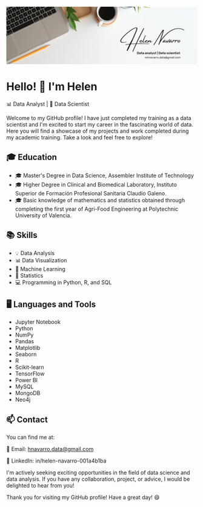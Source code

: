 ![MasterHead](https://github.com/Helenng99/Banner/blob/main/White%20Minimalist%20Profile%20LinkedIn%20Banner.png)

# Hello! 👋 I'm Helen 

📊 Data Analyst | 🧪 Data Scientist 

Welcome to my GitHub profile! I have just completed my training as a data scientist and I'm excited to start my career in the fascinating world of data. Here you will find a showcase of my projects and work completed during my academic training. Take a look and feel free to explore!

## 🎓 Education
- 🎓 Master's Degree in Data Science, Assembler Institute of Technology
- 🎓 Higher Degree in Clinical and Biomedical Laboratory, Instituto Superior de Formación Profesional Sanitaria Claudio Galeno.
- 🎓 Basic knowledge of mathematics and statistics obtained through completing the first year of Agri-Food Engineering at Polytechnic University of Valencia.

## 📚 Skills
- 💡 Data Analysis
- 📊 Data Visualization
- 🤖 Machine Learning
- 🧮 Statistics
- 💻 Programming in Python, R, and SQL


## 🖥️ Languages and Tools
- Jupyter Notebook
- Python
- NumPy
- Pandas
- Matplotlib
- Seaborn
- R
- Scikit-learn
- TensorFlow
- Power BI
- MySQL
- MongoDB
- Neo4j

## 📫 Contact
You can find me at:

📧 Email: hnavarro.data@gmail.com

💼 LinkedIn: in/helen-navarro-001a4b1ba

I'm actively seeking exciting opportunities in the field of data science and data analysis. If you have any collaboration, project, or advice, I would be delighted to hear from you!

Thank you for visiting my GitHub profile! Have a great day! 😄
